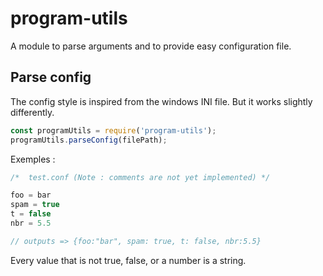 # program-utils
A module to parse arguments and to provide easy configuration file.

## Parse config
The config style is inspired from the windows INI file. But it works slightly differently.
```javascript
const programUtils = require('program-utils');
programUtils.parseConfig(filePath);
```
Exemples :
```javascript
/*  test.conf (Note : comments are not yet implemented) */

foo = bar
spam = true
t = false
nbr = 5.5

// outputs => {foo:"bar", spam: true, t: false, nbr:5.5}
```
Every value that is not true, false, or a number is a string.
